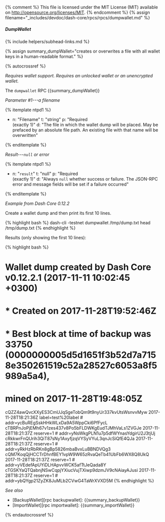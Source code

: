{% comment %}
This file is licensed under the MIT License (MIT) available on
http://opensource.org/licenses/MIT.
{% endcomment %}
{% assign filename="_includes/devdoc/dash-core/rpcs/rpcs/dumpwallet.md" %}

##### DumpWallet
{% include helpers/subhead-links.md %}

{% assign summary_dumpWallet="creates or overwrites a file with all wallet keys in a human-readable format." %}

<!-- __ -->

{% autocrossref %}

*Requires wallet support.  Requires an unlocked wallet or an unencrypted
wallet.*

The `dumpwallet` RPC {{summary_dumpWallet}}

*Parameter #1---a filename*

{% itemplate ntpd1 %}
- n: "Filename"
  t: "string"
  p: "Required<br>(exactly 1)"
  d: "The file in which the wallet dump will be placed.  May be prefaced by an absolute file path.  An existing file with that name will be overwritten"

{% enditemplate %}

*Result---`null` or error*

{% itemplate ntpd1 %}
- n: "`result`"
  t: "null"
  p: "Required<br>(exactly 1)"
  d: "Always `null` whether success or failure.  The JSON-RPC error and message fields will be set if a failure occurred"

{% enditemplate %}

*Example from Dash Core 0.12.2*

Create a wallet dump and then print its first 10 lines.

{% highlight bash %}
dash-cli -testnet dumpwallet /tmp/dump.txt
head /tmp/dump.txt
{% endhighlight %}

Results (only showing the first 10 lines):

{% highlight bash %}
# Wallet dump created by Dash Core v0.12.2.1 (2017-11-11 10:02:45 +0300)
# * Created on 2017-11-28T19:52:46Z
# * Best block at time of backup was 33750 (0000000005d5d1651f3b52d7a7158e350261519c52a28527c6053a8f5989a5a4),
#   mined on 2017-11-28T19:48:05Z

cQZZ4awQvcXXyES3CmUJqSgeTobQm9t9nyUr337kvUtsWsnvvMyw 2017-11-28T18:21:36Z label=test%20label # addr=ycBuREgSskHHkWLxDa9A5WppCki6PfFycL
cTBRPnJoPjEMh67v1zes437v8Po5bFLDWKgEudTJMhVaLs1ZVGJe 2017-11-28T18:21:37Z reserve=1 # addr=yNsWkgPLN1u7p5dfWYnasYdgirU2J3tjUj
cRkkwrFnQUrih3QiT87sNy1AxyfjzqVYSyVYuL3qnJcSiQfE4QJa 2017-11-28T18:21:37Z reserve=1 # addr=yRkHzRbRKn8gBp5826mbaBvxLuBBNDVQg3
cQM7KoqQjHCCTrDhnfBEY1vpW9W65zRvaQeTb41UbFb6WX8Q8UkQ 2017-11-28T18:21:37Z reserve=1 # addr=yVEdefApUYiDLHApvvWCK5afTtJeQada8Y
cTGSKYaQTQabnjNSwCqpjYXiucVujTXiwp9dzmJV9cNAiayAJusi 2017-11-28T18:21:37Z reserve=1 # addr=ybQYgp21ZyZK8JuMLb2CVwG4TaWrXVXD5M
{% endhighlight %}

*See also*

* [BackupWallet][rpc backupwallet]: {{summary_backupWallet}}
* [ImportWallet][rpc importwallet]: {{summary_importWallet}}

{% endautocrossref %}
